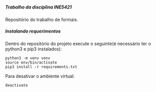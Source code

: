 ##### Trabalho da disciplina INE5421

Repositório do trabalho de formais.

##### Instalando requerimentos
Dentro do repositório do projeto execute o seguinte(é necessário ter o python3 e pip3 instalados):
```
python3 -m venv venv
source env/bin/activate
pip3 install -r requirements.txt
```

Para desativar o ambiente virtual:
```
deactivate
```
